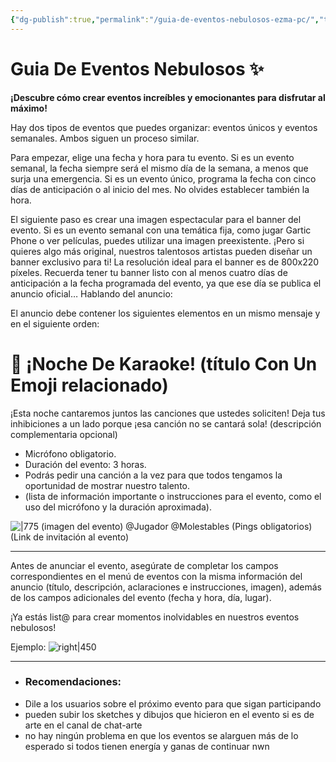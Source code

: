 ```yaml
---
{"dg-publish":true,"permalink":"/guia-de-eventos-nebulosos-ezma-pc/","title":"Guia de Eventos Nebulosos ✨","tags":["Drawingattack,"],"noteIcon":"","created":"2023-08-08T16:06:58.600-05:00","updated":"2023-08-08T20:45:15.378-05:00"}
---
```



# Guia De Eventos Nebulosos ✨

**¡Descubre cómo crear eventos increíbles y emocionantes para disfrutar al máximo!**

Hay dos tipos de eventos que puedes organizar: eventos únicos y eventos semanales. Ambos siguen un proceso similar.

Para empezar, elige una fecha y hora para tu evento. Si es un evento semanal, la fecha siempre será el mismo día de la semana, a menos que surja una emergencia. Si es un evento único, programa la fecha con cinco días de anticipación o al inicio del mes. No olvides establecer también la hora.

El siguiente paso es crear una imagen espectacular para el banner del evento. Si es un evento semanal con una temática fija, como jugar Gartic Phone o ver películas, puedes utilizar una imagen preexistente. ¡Pero si quieres algo más original, nuestros talentosos artistas pueden diseñar un banner exclusivo para ti! La resolución ideal para el banner es de 800x220 píxeles. Recuerda tener tu banner listo con al menos cuatro días de anticipación a la fecha programada del evento, ya que ese día se publica el anuncio oficial… Hablando del anuncio:

El anuncio debe contener los siguientes elementos en un mismo mensaje y en el siguiente orden:

# 🎤 ¡Noche De Karaoke! (título Con Un Emoji relacionado)

¡Esta noche cantaremos juntos las canciones que ustedes soliciten! Deja tus inhibiciones a un lado porque ¡esa canción no se cantará sola! (descripción complementaria opcional)

- Micrófono obligatorio.
- Duración del evento: 3 horas.
- Podrás pedir una canción a la vez para que todos tengamos la oportunidad de mostrar nuestro talento.
- (lista de información importante o instrucciones para el evento, como el uso del micrófono y la duración aproximada).

![|775](https://i.imgur.com/Tfvb0Oj.png)
(imagen del evento)
@Jugador @Molestables (Pings obligatorios)
(Link de invitación al evento)

- - -
Antes de anunciar el evento, asegúrate de completar los campos correspondientes en el menú de eventos con la misma información del anuncio (título, descripción, aclaraciones e instrucciones, imagen), además de los campos adicionales del evento (fecha y hora, día, lugar).

¡Ya estás list@ para crear momentos inolvidables en nuestros eventos nebulosos!

Ejemplo:
![right|450](https://i.imgur.com/Dk7BrGY.png)
- - -  
- ### Recomendaciones:
- Dile a los usuarios sobre el próximo evento para que sigan participando 
- pueden subir los sketches y dibujos que hicieron en el evento si es de arte en el canal de chat-arte 
- no hay ningún problema en que los eventos se alarguen más de lo esperado si todos tienen energía y ganas de continuar nwn